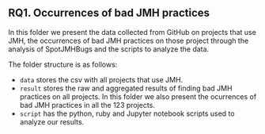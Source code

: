 ## RQ1. Occurrences of bad JMH practices

In this folder we present the data collected from GitHub on projects that use JMH,
the occurrences of bad JMH practices on those project through the analysis of SpotJMHBugs and the scripts 
to analyze the data. 

The folder structure is as follows:
- `data` stores the csv with all projects that use JMH.
- `result` stores the raw and aggregated results of finding bad JMH practices on all projects. In this folder we also present
the ocurrences of bad JMH practices in all the 123 projects.
- `script` has the python, ruby and Jupyter notebook scripts used to analyze our results.

